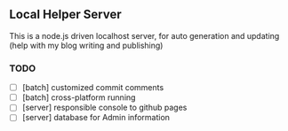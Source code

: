 ## Local Helper Server

This is a node.js driven localhost server, for auto generation and updating (help with my blog writing and publishing)



### TODO

- [ ]  [batch] customized commit comments
- [ ]  [batch] cross-platform running
- [ ]  [server] responsible console to github pages
- [ ]  [server] database for Admin information